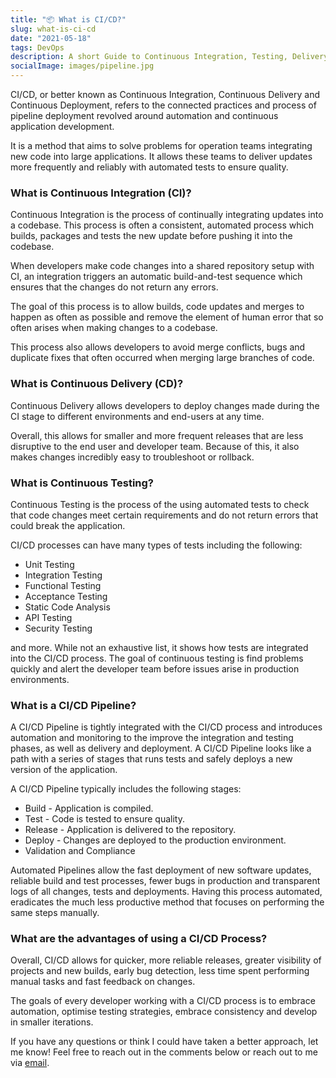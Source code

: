 ```yaml
---
title: "📦 What is CI/CD?"
slug: what-is-ci-cd
date: "2021-05-18"
tags: DevOps
description: A short Guide to Continuous Integration, Testing, Delivery and Deployment.
socialImage: images/pipeline.jpg
---
```


CI/CD, or better known as Continuous Integration, Continuous Delivery and Continuous Deployment, refers to the connected practices and process of pipeline deployment revolved around automation and continuous application development.

It is a method that aims to solve problems for operation teams integrating new code into large applications. It allows these teams to deliver updates more frequently and reliably with automated tests to ensure quality.

### What is Continuous Integration (CI)?

Continuous Integration is the process of continually integrating updates into a codebase. This process is often a consistent, automated process which builds, packages and tests the new update before pushing it into the codebase.

When developers make code changes into a shared repository setup with CI, an integration triggers an automatic build-and-test sequence which ensures that the changes do not return any errors.

The goal of this process is to allow builds, code updates and merges to happen as often as possible and remove the element of human error that so often arises when making changes to a codebase.

This process also allows developers to avoid merge conflicts, bugs and duplicate fixes that often occurred when merging large branches of code.

### What is Continuous Delivery (CD)?

Continuous Delivery allows developers to deploy changes made during the CI stage to different environments and end-users at any time.

Overall, this allows for smaller and more frequent releases that are less disruptive to the end user and developer team. Because of this, it also makes changes incredibly easy to troubleshoot or rollback.

### What is Continuous Testing?

Continuous Testing is the process of the using automated tests to check that code changes meet certain requirements and do not return errors that could break the application.

CI/CD processes can have many types of tests including the following:

- Unit Testing
- Integration Testing
- Functional Testing
- Acceptance Testing
- Static Code Analysis
- API Testing
- Security Testing

and more. While not an exhaustive list, it shows how tests are integrated into the CI/CD process. The goal of continuous testing is find problems quickly and alert the developer team before issues arise in production environments.

### What is a CI/CD Pipeline?

A CI/CD Pipeline is tightly integrated with the CI/CD process and introduces automation and monitoring to the improve the integration and testing phases, as well as delivery and deployment. A CI/CD Pipeline looks like a path with a series of stages that runs tests and safely deploys a new version of the application.

A CI/CD Pipeline typically includes the following stages:

- Build - Application is compiled.
- Test - Code is tested to ensure quality.
- Release - Application is delivered to the repository.
- Deploy - Changes are deployed to the production environment.
- Validation and Compliance

Automated Pipelines allow the fast deployment of new software updates, reliable build and test processes, fewer bugs in production and transparent logs of all changes, tests and deployments. Having this process automated, eradicates the much less productive method that focuses on performing the same steps manually.

### What are the advantages of using a CI/CD Process?

Overall, CI/CD allows for quicker, more reliable releases, greater visibility of projects and new builds, early bug detection, less time spent performing manual tasks and fast feedback on changes.

The goals of every developer working with a CI/CD process is to embrace automation, optimise testing strategies, embrace consistency and develop in smaller iterations.

If you have any questions or think I could have taken a better approach, let me know! Feel free to reach out in the comments below or reach out to me via [email](mailto:zacchary@puckeridge.me).
